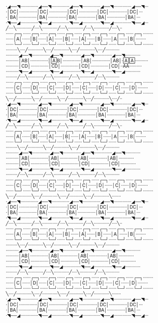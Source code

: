 ·◢──◥··············◢──◥··············◢──◥··············◢──◥··············◢──◥···
·│DC│··············│DC│··············│DC│··············│DC│··············│DC│···
·│BA│··············│BA│··············│BA│··············│BA│··············│BA│···
·◥──◢··············◥──◢··············◥──◢··············◥──◢··············◥──◢···
╱····╲············╱····╲············╱····╲············╱····╲············╱····╲··
······┌─┐······┌─┐······┌─┐······┌─┐······┌─┐······┌─┐······┌─┐······┌─┐········
······│A│······│B│······│A│······│B│······│A│······│B│······│A│······│B│········
······└─┘······└─┘······└─┘······└─┘······└─┘······└─┘······└─┘······└─┘········
·········╲····╱············╲····╱············╲····╱············╲····╱···········
··········◢──◥··············◢──◥··············◢──◥··············◢──◥············
··········│AB│··············│🄰B│··············│AB│··············│AB│·🄰🄰··········
··········│CD│··············│CD│··············│CD│··············│CD│··AA··········
··········◥──◢··············◥──◢··············◥──◢··············◥──◢············
·········╱····╲············╱····╲············╱····╲············╱····╲···········
······┌─┐······┌─┐······┌─┐······┌─┐······┌─┐······┌─┐······┌─┐······┌─┐········
······│C│······│D│······│C│······│D│······│C│······│D│······│C│······│D│········
······└─┘······└─┘······└─┘······└─┘······└─┘······└─┘······└─┘······└─┘········
╲····╱············╲····╱············╲····╱············╲····╱············╲····╱··
·◢──◥··············◢──◥··············◢──◥··············◢──◥··············◢──◥···
·│DC│··············│DC│··············│DC│··············│DC│··············│DC│···
·│BA│··············│BA│··············│BA│··············│BA│··············│BA│···
·◥──◢··············◥──◢··············◥──◢··············◥──◢··············◥──◢···
╱····╲············╱····╲············╱····╲············╱····╲············╱····╲··
······┌─┐······┌─┐······┌─┐······┌─┐······┌─┐······┌─┐······┌─┐······┌─┐········
······│A│······│B│······│A│······│B│······│A│······│B│······│A│······│B│········
······└─┘······└─┘······└─┘······└─┘······└─┘······└─┘······└─┘······└─┘········
·········╲····╱············╲····╱············╲····╱············╲····╱···········
··········◢──◥··············◢──◥··············◢──◥··············◢──◥············
··········│AB│··············│AB│··············│AB│··············│AB│············
··········│CD│··············│CD│··············│CD│··············│CD│············
··········◥──◢··············◥──◢··············◥──◢··············◥──◢············
·········╱····╲············╱····╲············╱····╲············╱····╲···········
······┌─┐······┌─┐······┌─┐······┌─┐······┌─┐······┌─┐······┌─┐······┌─┐········
······│C│······│D│······│C│······│D│······│C│······│D│······│C│······│D│········
······└─┘······└─┘······└─┘······└─┘······└─┘······└─┘······└─┘······└─┘········
╲····╱············╲····╱············╲·····╱···········╲····╱············╲·······
·◢──◥··············◢──◥··············◢──◥··············◢──◥··············◢──◥···
·│DC│··············│DC│··············│DC│··············│DC│··············│DC│···
·│BA│··············│BA│··············│BA│··············│BA│··············│BA│···
·◥──◢··············◥──◢··············◥──◢··············◥──◢··············◥──◢···
╱····╲············╱····╲············╱····╲············╱····╲············╱····╲··
······┌─┐······┌─┐······┌─┐······┌─┐······┌─┐······┌─┐······┌─┐······┌─┐········
······│A│······│B│······│A│······│B│······│A│······│B│······│A│······│B│········
······└─┘······└─┘······└─┘······└─┘······└─┘······└─┘······└─┘······└─┘········
·········╲····╱············╲····╱············╲····╱············╲····╱···········
··········◢──◥··············◢──◥··············◢──◥··············◢──◥············
··········│AB│··············│AB│··············│AB│··············│AB│············
··········│CD│··············│CD│··············│CD│··············│CD│············
··········◥──◢··············◥──◢··············◥──◢··············◥──◢············
·········╱····╲············╱····╲············╱····╲············╱····╲···········
······┌─┐······┌─┐······┌─┐······┌─┐······┌─┐······┌─┐······┌─┐······┌─┐········
······│C│······│D│······│C│······│D│······│C│······│D│······│C│······│D│········
······└─┘······└─┘······└─┘······└─┘······└─┘······└─┘······└─┘······└─┘········
╲····╱············╲····╱············╲·····╱···········╲····╱············╲·······
·◢──◥··············◢──◥··············◢──◥··············◢──◥··············◢──◥···
·│DC│··············│DC│··············│DC│··············│DC│··············│DC│···
·│BA│··············│BA│··············│BA│··············│BA│··············│BA│···
·◥──◢··············◥──◢··············◥──◢··············◥──◢··············◥──◢···
